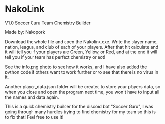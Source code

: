 # NakoLink
V1.0
Soccer Guru Team Chemistry Builder

Made by: Nakopork

Download the whole file and open the Nakolink.exe. Write the player name, nation, league, and club of each of your players. 
After that hit calculate and it will tell you if your players are Green, Yellow, or Red, and at the end it will tell you if your team has perfect chemistry or not!

See the info.png photo to see how it works, and I have also added the python code if others want to work further or to see that there is no virus in it.

Another player_data.json folder will be created to store your players data, so when you close and open the program next time, you won't have to input all the names and data again. 

This is a quick chemistry builder for the discord bot "Soccer Guru", I was going through many hurdles trying to find chemistry for my team so this is to fix that! Feel free to use it! 

